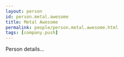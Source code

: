 ```yaml
---
layout: person
id: person.metal.awesome
title: Metal Awesome
permalink: people/person.metal.awesome.html
tags: [company.push]
---
```


Person details...